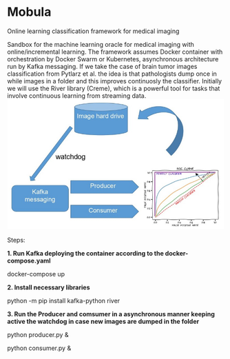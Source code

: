 # Mobula
Online learning classification framework for medical imaging

Sandbox for the machine learning oracle for medical imaging with online/incremental learning.
The framework assumes Docker container with orchestration by Docker Swarm or Kubernetes, asynchronous architecture run by Kafka messaging. 
If we take the case of brain tumor images classification from Pytlarz et al. the idea is that pathologists dump once in while images in a folder and this improves continuosly the classifier. 
Initially we will use the River library (Creme), which is a powerful tool for tasks that involve continuous learning from streaming data.
![alt text](https://github.com/alecrimi/mobula/blob/main/image1.jpg) 

Steps:

__1. Run Kafka deploying the container according to the docker-compose.yaml__

docker-compose up

__2. Install necessary libraries__

python -m pip install kafka-python river

__3. Run the Producer and comsumer in a asynchronous manner keeping active the watchdog in case new images are dumped in the folder__

python producer.py &

python consumer.py &
